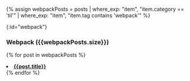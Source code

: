 {% assign webpackPosts = posts | where_exp: "item", "item.category == 'til'" | where_exp: "item", "item.tag contains 'webpack'" %}

{:id="webpack"}

### Webpack ({{webpackPosts.size}})

{% for post in webpackPosts %}

<li>
  <a href="{{ post.url }}"> <b>{{post.title}}</b></a>
</li>
{% endfor %}
